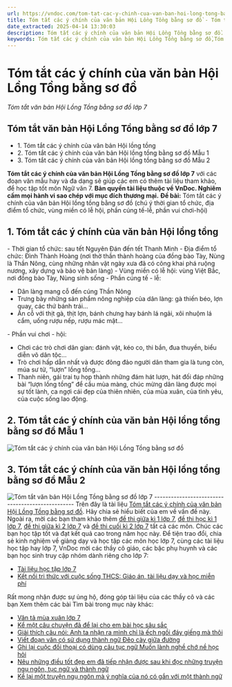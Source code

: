 ```yaml
---
url: https://vndoc.com/tom-tat-cac-y-chinh-cua-van-ban-hoi-long-tong-bang-so-do-282182
title: Tóm tắt các ý chính của văn bản Hội Lồng Tồng bằng sơ đồ - Tóm tắt văn bản Hội Lồng Tồng bằng sơ đồ lớp 7 - VnDoc.com
date_extracted: 2025-04-14 13:30:03
description: Tóm tắt các ý chính của văn bản Hội Lồng Tồng bằng sơ đồ. Được biên soạn nhằm giúp các em HS đạt kết quả tốt trong quá trình làm bài tập và học tập môn Ngữ văn lớp 7.
keywords: Tóm tắt các ý chính của văn bản Hội Lồng Tồng bằng sơ đồ,Tóm tắt các ý chính của văn bản Hội Lồng Tồng,tóm tắt văn bản Hội Lồng Tồng,tóm tắt văn bản Hội Lồng Tồng bằng sơ đồ,tóm tắt văn bản Hội Lồng Tồng lớp 7,tóm tắt Hội Lồng Tồng,tóm tắt Hội Lồng Tồng lớp 7,tóm tắt Hội Lồng Tồng bằng sơ đồ,Tóm tắt các ý chính của Hội Lồng Tồng,hội lồng tồng,hội lồng tồng lớp 7
---
```


# Tóm tắt các ý chính của văn bản Hội Lồng Tồng bằng sơ đồ
 _Tóm tắt văn bản Hội Lồng Tồng bằng sơ đồ lớp 7_
## Tóm tắt văn bản Hội Lồng Tồng bằng sơ đồ lớp 7
  * 1\. Tóm tắt các ý chính của văn bản Hội lồng tồng
  * 2\. Tóm tắt các ý chính của văn bản Hội lồng tồng bằng sơ đồ Mẫu 1
  * 3\. Tóm tắt các ý chính của văn bản Hội lồng tồng bằng sơ đồ Mẫu 2

**Tóm tắt các ý chính của văn bản Hội Lồng Tồng bằng sơ đồ lớp 7** với các đoạn văn mẫu hay và đa dạng sẽ giúp các em có thêm tài liệu tham khảo, để học tập tốt môn Ngữ văn 7.
**Bản quyền tài liệu thuộc về VnDoc. Nghiêm cấm mọi hành vi sao chép với mục đích thương mại.**
**Đề bài:** Tóm tắt các ý chính của văn bản Hội lồng tồng bằng sơ đồ \(chú ý thời gian tổ chức, địa điểm tổ chức, vùng miền có lễ hội, phần cúng tế-lễ, phần vui chơi-hội\)
## **1\. Tóm tắt các ý chính của văn bản Hội lồng tồng**
\- Thời gian tổ chức: sau tết Nguyên Đán đến tết Thanh Minh
\- Địa điểm tổ chức: Đình Thành Hoàng \(nơi thờ thần thành hoàng của đồng bào Tày, Nùng là Thần Nông, cùng những nhân vật ngày xưa đã có công khai phá ruộng nương, xây dựng và bảo vệ bản làng\)
\- Vùng miền có lễ hội: vùng Việt Bắc, nơi đồng bào Tày, Nùng sinh sống
\- Phần cúng tế - lễ:
  * Dân làng mang cỗ đến cúng Thần Nông
  * Trưng bày những sản phẩm nông nghiệp của dân làng: gà thiến béo, lợn quay, các thứ bánh trái…
  * Ăn cỗ với thịt gà, thịt lợn, bánh chưng hay bánh lá ngải, xôi nhuộm lá cẩm, uống rượu nếp, rượu mác mật…

\- Phần vui chơi - hội:
  * Chơi các trò chơi dân gian: đánh vật, kéo co, thi bắn, đua thuyền, biểu diễn võ dân tộc…
  * Trò chơi hấp dẫn nhất và được đông đảo người dân tham gia là tung còn, múa sư tử, “lượn” lồng tồng…
  * Thanh niên, gái trai tụ họp thành những đám hát lượn, hát đối đáp những bài “lượn lồng tồng” để cầu mùa màng, chúc mừng dân làng được mọi sự tốt lành, ca ngợi cái đẹp của thiên nhiên, của mùa xuân, của tình yêu, của cuộc sống lao động.

## **2\. Tóm tắt các ý chính của văn bản Hội lồng tồng bằng sơ đồ Mẫu 1**
![Tóm tắt các ý chính của văn bản Hội Lồng Tồng bằng sơ đồ](https://i.vdoc.vn/data/image/2022/11/30/tom-tat-cac-y-chinh-cua-van-ban-hoi-long-tong-bang-so-do-3.jpg)
## **3\. Tóm tắt các ý chính của văn bản Hội lồng tồng bằng sơ đồ Mẫu 2**
![Tóm tắt văn bản Hội Lồng Tồng bằng sơ đồ lớp 7](https://i.vdoc.vn/data/image/2022/11/30/tom-tat-cac-y-chinh-cua-van-ban-hoi-long-tong-bang-so-do-1.jpg)
\-------------------------------------------------
Trên đây là tài liệu [Tóm tắt các ý chính của văn bản Hội Lồng Tồng bằng sơ đồ](<https://vndoc.com/tom-tat-cac-y-chinh-cua-van-ban-hoi-long-tong-bang-so-do-282182>). Hãy chia sẻ hiểu biết của em về vấn đề này. Ngoài ra, mời các bạn tham khảo thêm [đề thi giữa kì 1 lớp 7](<https://vndoc.com/de-thi-giua-ki-1-lop7>), [đề thi học kì 1 lớp 7](<https://vndoc.com/de-thi-hoc-ki-1-lop7>), [đề thi giữa kì 2 lớp 7](<https://vndoc.com/de-thi-giua-ki-2-lop7>) và [đề thi cuối kì 2 lớp 7](<https://vndoc.com/de-thi-hoc-ki-2-lop7>) tất cả các môn. Chúc các bạn học tập tốt và đạt kết quả cao trong năm học này.
Để tiện trao đổi, chia sẻ kinh nghiệm về giảng dạy và học tập các môn học lớp 7, cùng các tài liệu học tập hay lớp 7, VnDoc mời các thầy cô giáo, các bậc phụ huynh và các bạn học sinh truy cập nhóm dành riêng cho lớp 7:
  * [Tài liệu học tập lớp 7](</goto?u=aHR0cHM6Ly93d3cuZmFjZWJvb2suY29tL2dyb3Vwcy9UYWkubGlldS5ob2MudGFwLmxvcC43LlZORE9D>)
  * [Kết nối tri thức với cuộc sống THCS: Giáo án, tài liệu dạy và học miễn phí](</goto?u=aHR0cHM6Ly93d3cuZmFjZWJvb2suY29tL2dyb3Vwcy83NjExNzMyMjc5MjI3MjIv>)

Rất mong nhận được sự ủng hộ, đóng góp tài liệu của các thầy cô và các bạn
Xem thêm các bài Tìm bài trong mục này khác:
  * [Văn tả mùa xuân lớp 7](</van-mau-lop-7-ta-canh-mua-xuan-138332>)
  * [Kể một câu chuyện đã để lại cho em bài học sâu sắc](</ke-mot-cau-chuyen-da-de-lai-cho-em-bai-hoc-sau-sac-lop-7-286172>)
  * [Giải thích câu nói: Anh ta nhận ra mình chỉ là ếch ngồi đáy giếng mà thôi](</giai-thich-cau-noi-anh-ta-nhan-ra-minh-chi-la-ech-ngoi-day-gieng-ma-thoi-286174>)
  * [Viết đoạn văn có sử dụng thành ngữ Đẽo cày giữa đường](</viet-doan-van-co-su-dung-thanh-ngu-deo-cay-giua-duong-286176>)
  * [Ghi lại cuộc đối thoại có dùng câu tục ngữ Muốn lành nghề chớ nề học hỏi](</ghi-lai-mot-cuoc-doi-thoai-giua-hai-nguoi-co-dung-cau-tuc-ngu-muon-lanh-nghe-cho-ne-hoc-hoi-286179>)
  * [Nêu những điều tốt đẹp em đã tiếp nhận được sau khi đọc những truyện ngụ ngôn, tục ngữ và thành ngữ](</viet-doan-van-neu-nhung-dieu-tot-dep-em-da-tiep-nhan-duoc-sau-khi-doc-nhung-truyen-ngu-ngon-tuc-ngu-va-thanh-ngu-286180>)
  * [Kể lại một truyện ngụ ngôn mà ý nghĩa của nó có gắn với một thành ngữ](</ke-lai-mot-truyen-ngu-ngon-ma-y-nghia-cua-no-co-gan-voi-mot-thanh-ngu-286184>)

